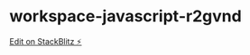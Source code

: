 # workspace-javascript-r2gvnd

[Edit on StackBlitz ⚡️](https://stackblitz.com/edit/workspace-javascript-r2gvnd)